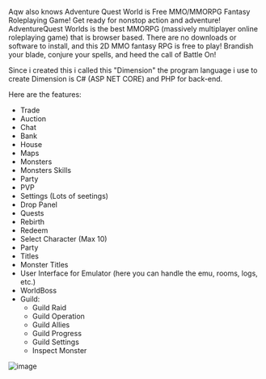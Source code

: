 Aqw also knows Adventure Quest World is Free MMO/MMORPG Fantasy Roleplaying Game!
Get ready for nonstop action and adventure! AdventureQuest Worlds is the best MMORPG (massively multiplayer online roleplaying game) that is browser based. There are no downloads or software to install, and this 2D MMO fantasy RPG is free to play! Brandish your blade, conjure your spells, and heed the call of Battle On!

Since i created this i called this "Dimension" the program language i use to create Dimension is C# (ASP NET CORE) and PHP for back-end.

Here are the features:
  - Trade
  - Auction
  - Chat
  - Bank
  - House
  - Maps
  - Monsters
  - Monsters Skills
  - Party
  - PVP
  - Settings (Lots of seetings)
  - Drop Panel
  - Quests
  - Rebirth
  - Redeem
  - Select Character (Max 10)
  - Party
  - Titles
  - Monster Titles
  - User Interface for Emulator (here you can handle the emu, rooms, logs, etc.)
  - WorldBoss
  - Guild:
      - Guild Raid
      - Guild Operation
      - Guild Allies
      - Guild Progress
      - Guild Settings
    - Inspect Monster
   
  ![image](https://github.com/RyanPaul017/rpespinola/assets/135126242/cc5885ee-e9d6-4f38-b737-26a38b340095)
